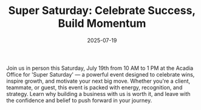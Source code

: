 ---
layout: layouts/clickfunnels.njk
title: "Super Saturday: Celebrate Success, Build Momentum"
subheading: "Join us in person this Saturday, July 19th from 10 AM to 1 PM at the Acadia Office for 'Super Saturday' — a powerful event designed to celebrate wins, inspire growth, and motivate your next big move"
date: "2025-07-19"
time: "10:00 – 13:00"
event_location: "Acadia Office"
schedule_id: "c82d581c-ceb8-4b24-8a00-09bd12c267ea"
body: >
  Join us in person this Saturday, July 19th from 10 AM to 1 PM at the Acadia Office for 'Super Saturday' — a powerful event designed to celebrate wins, inspire growth, and motivate your next big move. Whether you're a client, teammate, or guest, this event is packed with energy, recognition, and strategy. Learn why building a business with us is worth it, and leave with the confidence and belief to push forward in your journey.
features:
  - "Join us in person this Saturday, July 19th from 10 AM to 1 PM at the Acadia Office for 'Super Saturday' — a powerful event designed to celebrate wins, inspire growth, and motivate your next big move"
  - "Live training, recognition, and belief-building."
  - "Register Now and bring someone who needs to see what’s possible!"
---